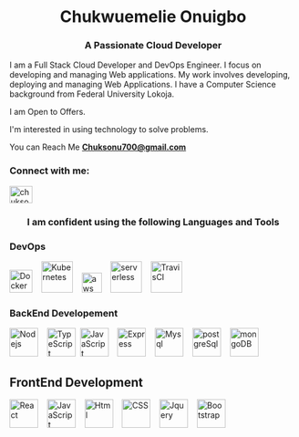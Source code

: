 <h1 align="center">Chukwuemelie Onuigbo</h1>
<h3 align="center">A Passionate Cloud Developer </h3>

I am a Full Stack Cloud Developer and DevOps Engineer. I focus on developing and managing
Web applications. My work involves developing, deploying and managing Web Applications.
I have a Computer Science background from Federal University Lokoja.

I am Open to Offers. 

I'm interested in using technology to solve problems.

You can Reach Me <a href="mailto:Chuksonu700@gmail.com">**Chuksonu700@gmail.com**</a>

<h3 align="left">Connect with me:</h3>
<p align="left">
<a href="https://twitter.com/chuksonu700" target="blank"><img align="center" src="https://raw.githubusercontent.com/rahuldkjain/github-profile-readme-generator/master/src/images/icons/Social/twitter.svg" alt="chuksonu700" height="30" width="40" /></a>
</p>

<h3 align="center">I am confident using the following Languages and Tools </h3>

### DevOps

<p align="left">
<img src="https://cdn.cdnlogo.com/logos/d/8/docker.svg" alt="Dockers"  height="40"/>&nbsp; &nbsp; 
<img src="https://www.vectorlogo.zone/logos/kubernetes/kubernetes-ar21.svg" alt="Kubernetes"  height="55"/>&nbsp; &nbsp; 
<img src="https://cdn.cdnlogo.com/logos/a/19/aws.svg" alt="aws"  height="35"/>&nbsp; &nbsp; 
<img src="https://www.vectorlogo.zone/logos/serverless/serverless-ar21.svg" alt="serverless"  height="55"/>&nbsp; &nbsp; 
<img src="https://www.vectorlogo.zone/logos/travis-ci/travis-ci-ar21.svg" alt="TravisCI"  height="55"/>&nbsp; &nbsp; 
</p>

### BackEnd Developement

<p align="left">
<img src="https://www.vectorlogo.zone/logos/nodejs/nodejs-ar21.svg" alt="Nodejs"  height="50"/>&nbsp; &nbsp; 
<img src="https://www.vectorlogo.zone/logos/typescriptlang/typescriptlang-ar21.svg" alt="TypeScript"  height="50"/>&nbsp;  
<img src="https://www.vectorlogo.zone/logos/javascript/javascript-horizontal.svg" alt="JavaScript"  height="50"/>&nbsp; &nbsp; 
<img src="https://www.vectorlogo.zone/logos/expressjs/expressjs-ar21.svg" alt="Express"  height="50"/>&nbsp; &nbsp; 
<img src="https://www.vectorlogo.zone/logos/mysql/mysql-ar21.svg" alt="Mysql"  height="50"/>&nbsp; &nbsp; 
<img src="https://www.vectorlogo.zone/logos/postgresql/postgresql-ar21.svg" alt="postgreSql"  height="50"/>&nbsp; &nbsp; 
<img src="https://www.vectorlogo.zone/logos/mongodb/mongodb-ar21.svg" alt="mongoDB"  height="50"/>&nbsp; &nbsp; 
</p>

## FrontEnd Development
<p align="left">
<img src="https://www.vectorlogo.zone/logos/reactjs/reactjs-ar21.svg" alt="React"  height="50"/>&nbsp; &nbsp;   
<img src="https://www.vectorlogo.zone/logos/javascript/javascript-horizontal.svg" alt="JavaScript"  height="50"/>&nbsp; &nbsp; 
<img src="https://www.vectorlogo.zone/logos/w3_html5/w3_html5-ar21.svg" alt="Html"  height="50"/>&nbsp; &nbsp; 
<img src="https://www.vectorlogo.zone/logos/w3_css/w3_css-ar21.svg" alt="CSS"  height="50"/>&nbsp; &nbsp; 
<img src="https://www.vectorlogo.zone/logos/jquery/jquery-official.svg" alt="Jquery"  height="50"/>&nbsp; &nbsp; 
<img src="https://www.vectorlogo.zone/logos/getbootstrap/getbootstrap-ar21.svg" alt="Bootstrap"  height="50"/>&nbsp; &nbsp; 
</p>